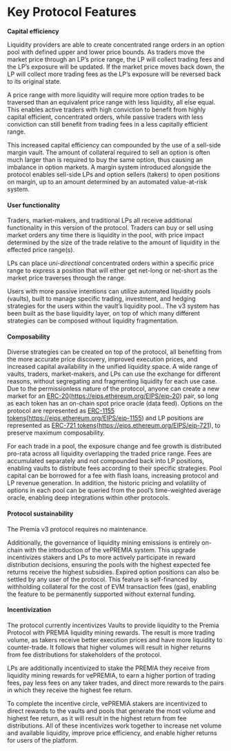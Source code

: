 # Key Protocol Features

**Capital efficiency**

Liquidity providers are able to create concentrated range orders in an option pool with defined upper and lower price bounds. As traders move the market price through an LP’s price range, the LP will collect trading fees and the LP’s exposure will be updated. If the market price moves back down, the LP will collect more trading fees as the LP’s exposure will be reversed back to its original state.

A price range with more liquidity will require more option trades to be traversed than an equivalent price range with less liquidity, all else equal. This enables active traders with high conviction to benefit from highly capital efficient, concentrated orders, while passive traders with less conviction can still benefit from trading fees in a less capitally efficient range.

This increased capital efficiency can compounded by the use of a sell-side margin vault. The amount of collateral required to sell an option is often much larger than is required to buy the same option, thus causing an imbalance in option markets. A margin system introduced alongside the protocol enables sell-side LPs and option sellers (takers) to open positions on margin, up to an amount determined by an automated value-at-risk system.

#### **User functionality**

Traders, market-makers, and traditional LPs all receive additional functionality in this version of the protocol. Traders can buy or sell using market orders any time there is liquidity in the pool, with price impact determined by the size of the trade relative to the amount of liquidity in the effected price range(s).

LPs can place _uni-directional_ concentrated orders within a specific price range to express a position that will either get net-long or net-short as the market price traverses through the range.

Users with more passive intentions can utilize automated liquidity pools (vaults), built to manage specific trading, investment, and hedging strategies for the users within the vault’s liquidity pool.. The v3 system has been built as the base liquidity layer, on top of which many different strategies can be composed without liquidity fragmentation.

#### **Composability**

Diverse strategies can be created on top of the protocol, all benefiting from the more accurate price discovery, improved execution prices, and increased capital availability in the unified liquidity space. A wide range of vaults, traders, market-makers, and LPs can use the exchange for different reasons, without segregating and fragmenting liquidity for each use case. Due to the permissionless nature of the protocol, anyone can create a new market for an [ERC-20](broken-reference)(https://eips.ethereum.org/EIPS/eip-20) pair, so long as each token has an on-chain spot price oracle (data feed). Options on the protocol are represented as [ERC-1155 tokens](broken-reference)(https://eips.ethereum.org/EIPS/eip-1155) and LP positions are represented as [ERC-721 tokens](broken-reference)(https://eips.ethereum.org/EIPS/eip-721), to preserve maximum composability.

For each trade in a pool, the exposure change and fee growth is distributed pro-rata across all liquidity overlapping the traded price range. Fees are accumulated separately and not compounded back into LP positions, enabling vaults to distribute fees according to their specific strategies. Pool capital can be borrowed for a fee with flash loans, increasing protocol and LP revenue generation. In addition, the historic pricing and volatility of options in each pool can be queried from the pool’s time-weighted average oracle, enabling deep integrations within other protocols.

#### **Protocol sustainability**

The Premia v3 protocol requires no maintenance.

Additionally, the governance of liquidity mining emissions is entirely on-chain with the introduction of the vePREMIA system. This upgrade incentivizes stakers and LPs to more actively participate in reward distribution decisions, ensuring the pools with the highest expected fee returns receive the highest subsidies. Expired option positions can also be settled by any user of the protocol. This feature is self-financed by withholding collateral for the cost of EVM transaction fees (gas), enabling the feature to be permanently supported without external funding.

#### Incentivization

The protocol currently incentivizes Vaults to provide liquidity to the Premia Protocol with PREMIA liquidity mining rewards. The result is more trading volume, as takers receive better execution prices and have more liquidity to counter-trade. It follows that higher volumes will result in higher returns from fee distributions for stakeholders of the protocol.

LPs are additionally incentivized to stake the PREMIA they receive from liquidity mining rewards for vePREMIA, to earn a higher portion of trading fees, pay less fees on any taker trades, and direct more rewards to the pairs in which they receive the highest fee return.

To complete the incentive circle, vePREMIA stakers are incentivized to direct rewards to the vaults and pools that generate the most volume and highest fee return, as it will result in the highest return from fee distributions. All of these incentivizes work together to increase net volume and available liquidity, improve price efficiency, and enable higher returns for users of the platform.
